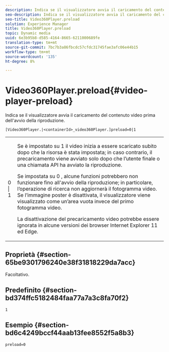 ```yaml
---
description: Indica se il visualizzatore avvia il caricamento del contenuto video prima dell'avvio della riproduzione.
seo-description: Indica se il visualizzatore avvia il caricamento del contenuto video prima dell'avvio della riproduzione.
seo-title: Video360Player.preload
solution: Experience Manager
title: Video360Player.preload
topic: Dynamic media
uuid: 6e3b95b8-d585-4164-8665-6211000689fe
translation-type: tm+mt
source-git-commit: 7bc7b3a86fbcdc57cfdc31745fae3afc06e44b15
workflow-type: tm+mt
source-wordcount: '135'
ht-degree: 8%

---
```



# Video360Player.preload{#video-player-preload}

Indica se il visualizzatore avvia il caricamento del contenuto video prima dell&#39;avvio della riproduzione.

`[Video360Player.|<containerId>_video360Player.]preload=0|1`

<table id="table_AE7AAFA9B4374E31B51D06511EB96401"> 
 <tbody> 
  <tr> 
   <td colname="col1"> <p> <span class="codeph"> 0 | 1 </span> </p> </td> 
   <td colname="col2"> <p> Se è impostato su <span class="codeph"> 1 </span> il video inizia a essere scaricato subito dopo che la risorsa è stata impostata; in caso contrario, il precaricamento viene avviato solo dopo che l’utente finale o una chiamata API ha avviato la riproduzione. </p> <p>Se impostata su <span class="codeph"> 0 </span>, alcune funzioni potrebbero non funzionare fino all'avvio della riproduzione; in particolare, l’operazione di ricerca non aggiornerà il fotogramma video. Se l’immagine poster è disattivata, il visualizzatore viene visualizzato come un’area vuota invece del primo fotogramma video. </p> <p>La disattivazione del precaricamento video potrebbe essere ignorata in alcune versioni dei browser Internet Explorer 11 ed Edge. </p> </td> 
  </tr> 
 </tbody> 
</table>

## Proprietà {#section-65be9301796240e38f31818229da7acc}

Facoltativo.

## Predefinito {#section-bd374ffc5182484faa77a7a3c8fa70f2}

`1`

## Esempio {#section-bd6c4249bccf44aab13fee8552f5a8b3}

`preload=0`
